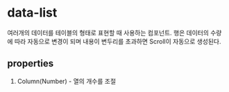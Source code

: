 # data-list
여러개의 데이터를 테이블의 형태로 표현할 때 사용하는 컴포넌트.
행은 데이터의 수량에 따라 자동으로 변경이 되며 내용이 변두리를 초과하면 Scroll이 자동으로 생성된다.
## properties

1. Column(Number) - 열의 개수를 조절
